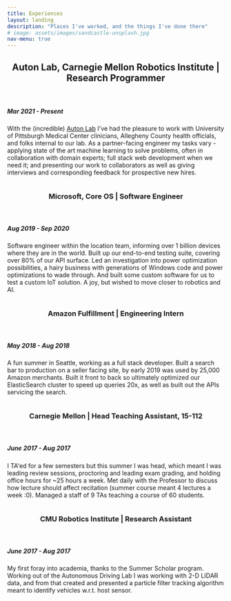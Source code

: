 ```yaml
---
title: Experiences
layout: landing
description: "Places I've worked, and the things I've done there"
# image: assets/images/sandcastle-unsplash.jpg
nav-menu: true
---
```


<!-- Main -->
<div id="main">

<!-- One -->
<section id="one">
	<div class="inner">
		<header class="major">
			<h2>Auton Lab, Carnegie Mellon Robotics Institute | Research Programmer</h2>
		</header>
		<h5> Mar 2021 - Present </h5>
		<p> With the (incredible) <a href="https://autonlab.org/" target="_blank">Auton Lab</a> I've had the pleasure to work with University of Pittsburgh Medical Center clinicians, Allegheny County health officials, and folks internal to our lab. As a partner-facing engineer my tasks vary - applying state of the art machine learning to solve problems, often in collaboration with domain experts; full stack web development when we need it; and presenting our work to collaborators as well as giving interviews and corresponding feedback for prospective new hires.</p>
	</div>
</section>

<!-- Two -->
<section id="two" class="spotlights">
	<section>
		<a href="generic.html" class="image">
			<img src="{% link assets/images/microsoft-unsplash.jpg %}" alt="" data-position="center center" />
		</a>
		<div class="content">
			<div class="inner">
				<header class="major">
					<h3>Microsoft, Core OS | Software Engineer</h3>
				</header>
				<h5> Aug 2019 - Sep 2020 </h5>
				<p>Software engineer within the location team, informing over 1 billion devices where they are in the world. Built up our end-to-end testing suite, covering over 80% of our API surface. Led an investigation into power optimization possibilities, a hairy business with generations of Windows code and power optimizations to wade through. And built some custom software for us to test a custom IoT solution. A joy, but wished to move closer to robotics and AI.</p>
			</div>
		</div>
	</section>
	<section>
		<a href="generic.html" class="image">
			<img src="{% link assets/images/amazon.jpg %}" alt="" data-position="top center" />
		</a>
		<div class="content">
			<div class="inner">
				<header class="major">
					<h3>Amazon Fulfillment | Engineering Intern</h3>
				</header>
				<h5> May 2018 - Aug 2018 </h5>
				<p>A fun summer in Seattle, working as a full stack developer. Built a search bar to production on a seller facing site, by early 2019 was used by 25,000 Amazon merchants. Built it front to back so ultimately optimized our ElasticSearch cluster to speed up queries 20x, as well as built out the APIs servicing the search.</p>
			</div>
		</div>
	</section>
	<section>
		<a href="generic.html" class="image">
			<img src="{% link assets/images/blackboard-unsplash.jpg %}" alt="" data-position="25% 25%" />
		</a>
		<div class="content">
			<div class="inner">
				<header class="major">
					<h3>Carnegie Mellon | Head Teaching Assistant, 15-112</h3>
				</header>
				<h5> June 2017 - Aug 2017 </h5>
				<p>I TA'ed for a few semesters but this summer I was head, which meant I was leading review sessions, proctoring and leading exam grading, and holding office hours for ~25 hours a week. Met daily with the Professor to discuss how lecture should affect recitation (summer course meant 4 lectures a week :0). Managed a staff of 9 TAs teaching a course of 60 students.</p>
			</div>
		</div>
	</section>
	<section>
		<a href="generic.html" class="image">
			<img src="{% link assets/images/riss.jpg %}" alt="" data-position="25% 25%" />
		</a>
		<div class="content">
			<div class="inner">
				<header class="major">
					<h3>CMU Robotics Institute | Research Assistant</h3>
				</header>
				<h5> June 2017 - Aug 2017 </h5>
				<p>My first foray into academia, thanks to the Summer Scholar program. Working out of the Autonomous Driving Lab I was working with 2-D LIDAR data, and from that created and presented a particle filter tracking algorithm meant to identify vehicles w.r.t. host sensor.</p>
			</div>
		</div>
	</section>
</section>

</div>
